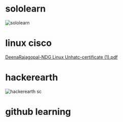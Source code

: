 # sololearn

  ![sololearn](https://user-images.githubusercontent.com/74053403/154539814-7ac02021-5958-4968-9ef4-d88967914c5b.png)


# linux cisco

 [DeenaRajagopal-NDG Linux Unhatc-certificate (1).pdf](https://github.com/deena2001/M1_hotel_management_Util/files/8090860/DeenaRajagopal-NDG.Linux.Unhatc-certificate.1.pdf)


# hackerearth

 ![hackerearth sc](https://user-images.githubusercontent.com/74053403/154538074-a55111db-f75d-4e17-865f-cc22dd304cf5.png)


# github learning